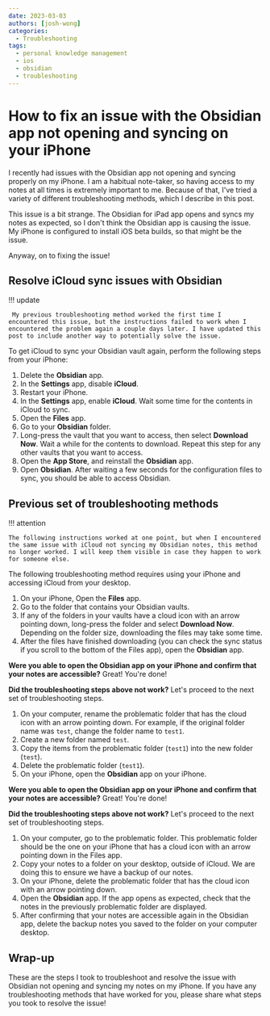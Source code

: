 ```yaml
---
date: 2023-03-03
authors: [josh-wong]
categories:
  - Troubleshooting
tags:
  - personal knowledge management
  - ios
  - obsidian
  - troubleshooting
---
```


# How to fix an issue with the Obsidian app not opening and syncing on your iPhone

I recently had issues with the Obsidian app not opening and syncing properly on my iPhone. I am a habitual note-taker, so having access to my notes at all times is extremely important to me. Because of that, I've tried a variety of different troubleshooting methods, which I describe in this post.

<!-- more -->

This issue is a bit strange. The Obsidian for iPad app opens and syncs my notes as expected, so I don't think the Obsidian app is causing the issue. My iPhone is configured to install iOS beta builds, so that might be the issue.

Anyway, on to fixing the issue!

## Resolve iCloud sync issues with Obsidian

!!! update

     My previous troubleshooting method worked the first time I encountered this issue, but the instructions failed to work when I encountered the problem again a couple days later. I have updated this post to include another way to potentially solve the issue.

To get iCloud to sync your Obsidian vault again, perform the following steps from your iPhone:

1. Delete the **Obsidian** app.
2. In the **Settings** app, disable **iCloud**.
3. Restart your iPhone.
4. In the **Settings** app, enable **iCloud**. Wait some time for the contents in iCloud to sync.
5. Open the **Files** app.
6. Go to your **Obsidian** folder.
7. Long-press the vault that you want to access, then select **Download Now**. Wait a while for the contents to download. Repeat this step for any other vaults that you want to access.
8. Open the **App Store**, and reinstall the **Obsidian** app.
9. Open **Obsidian**. After waiting a few seconds for the configuration files to sync, you should be able to access Obsidian.

## Previous set of troubleshooting methods

!!! attention

    The following instructions worked at one point, but when I encountered the same issue with iCloud not syncing my Obsidian notes, this method no longer worked. I will keep them visible in case they happen to work for someone else.

The following troubleshooting method requires using your iPhone and accessing iCloud from your desktop.

1. On your iPhone, Open the **Files** app.
2. Go to the folder that contains your Obsidian vaults.
3. If any of the folders in your vaults have a cloud icon with an arrow pointing down, long-press the folder and select **Download Now**. Depending on the folder size, downloading the files may take some time.
4. After the files have finished downloading (you can check the sync status if you scroll to the bottom of the Files app), open the **Obsidian** app.

**Were you able to open the Obsidian app on your iPhone and confirm that your notes are accessible?** Great! You're done!

**Did the troubleshooting steps above not work?** Let's proceed to the next set of troubleshooting steps.

1. On your computer, rename the problematic folder that has the cloud icon with an arrow pointing down. For example, if the original folder name was `test`, change the folder name to `test1`.
2. Create a new folder named `test`.
3. Copy the items from the problematic folder (`test1`) into the new folder (`test`).
4. Delete the problematic folder (`test1`).
5. On your iPhone, open the **Obsidian** app on your iPhone.

**Were you able to open the Obsidian app on your iPhone and confirm that your notes are accessible?** Great! You're done!

**Did the troubleshooting steps above not work?** Let's proceed to the next set of troubleshooting steps.

1. On your computer, go to the problematic folder. This problematic folder should be the one on your iPhone that has a cloud icon with an arrow pointing down in the Files app.
2. Copy your notes to a folder on your desktop, outside of iCloud. We are doing this to ensure we have a backup of our notes.
3. On your iPhone, delete the problematic folder that has the cloud icon with an arrow pointing down.
4. Open the **Obsidian** app. If the app opens as expected, check that the notes in the previously problematic folder are displayed.
5. After confirming that your notes are accessible again in the Obsidian app, delete the backup notes you saved to the folder on your computer desktop.

## Wrap-up

These are the steps I took to troubleshoot and resolve the issue with Obsidian not opening and syncing my notes on my iPhone. If you have any troubleshooting methods that have worked for you, please share what steps you took to resolve the issue!
